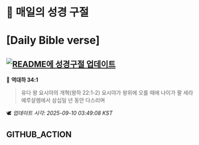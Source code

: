 # 🙏 매일의 성경 구절
# [Daily Bible verse]
## [![README에 성경구절 업데이트](https://github.com/DONGSUKA/first_test/actions/workflows/update-readme-bible.yml/badge.svg)](https://github.com/DONGSUKA/first_test/actions/workflows/update-readme-bible.yml)
<!-- START_BIBLE_VERSE -->
📖 **역대하 34:1**
> 유다 왕 요시야의 개혁(왕하 22:1-2) 요시야가 왕위에 오를 때에 나이가 팔 세라 예루살렘에서 삼십일 년 동안 다스리며

🕊️ _업데이트 시각: 2025-09-10 03:49:08 KST_
  <!-- END_BIBLE_VERSE -->
## GITHUB_ACTION
